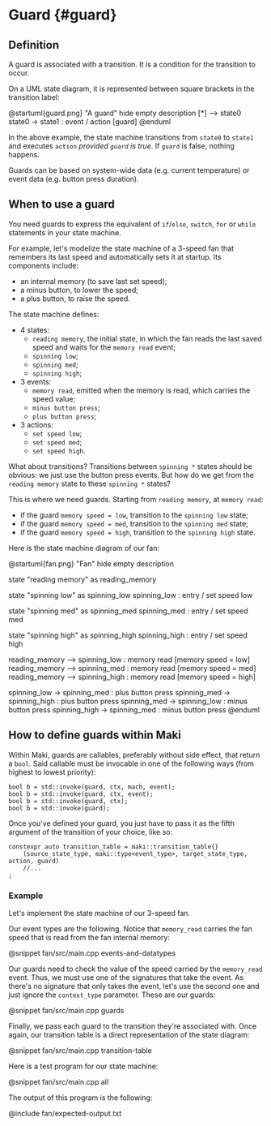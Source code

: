 # Guard {#guard}

## Definition

A guard is associated with a transition. It is a condition for the transition to occur.

On a UML state diagram, it is represented between square brackets in the transition label:

@startuml{guard.png} "A guard"
hide empty description
[*] --> state0
state0 -> state1 : event / action [guard]
@enduml

In the above example, the state machine transitions from `state0` to `state1` and executes `action` *provided `guard` is true*. If `guard` is false, nothing happens.

Guards can be based on system-wide data (e.g. current temperature) or event data (e.g. button press duration).

## When to use a guard

You need guards to express the equivalent of `if`/`else`, `switch`, `for` or `while` statements in your state machine.

For example, let's modelize the state machine of a 3-speed fan that remembers its last speed and automatically sets it at startup. Its components include:

* an internal memory (to save last set speed);
* a minus button, to lower the speed;
* a plus button, to raise the speed.

The state machine defines:

* 4 states:
    * `reading memory`, the initial state, in which the fan reads the last saved speed and waits for the `memory read` event;
    * `spinning low`;
    * `spinning med`;
    * `spinning high`;
* 3 events:
    * `memory read`, emitted when the memory is read, which carries the speed value;
    * `minus button press`;
    * `plus button press`;
* 3 actions:
    * `set speed low`;
    * `set speed med`;
    * `set speed high`.

What about transitions? Transitions between `spinning *` states should be obvious: we just use the button press events. But how do we get from the `reading memory` state to these `spinning *` states?

This is where we need guards. Starting from `reading memory`, at `memory read`:

* if the guard `memory speed = low`, transition to the `spinning low` state;
* if the guard `memory speed = med`, transition to the `spinning med` state;
* if the guard `memory speed = high`, transition to the `spinning high` state.

Here is the state machine diagram of our fan:

@startuml{fan.png} "Fan"
hide empty description

state "reading memory" as reading_memory

state "spinning low" as spinning_low
spinning_low : entry / set speed low

state "spinning med" as spinning_med
spinning_med : entry / set speed med

state "spinning high" as spinning_high
spinning_high : entry / set speed high

reading_memory --> spinning_low : memory read [memory speed = low]
reading_memory --> spinning_med : memory read [memory speed = med]
reading_memory --> spinning_high : memory read [memory speed = high]

spinning_low -> spinning_med : plus button press
spinning_med -> spinning_high : plus button press
spinning_med -> spinning_low : minus button press
spinning_high -> spinning_med : minus button press
@enduml

## How to define guards within Maki

Within Maki, guards are callables, preferably without side effect, that return a `bool`. Said callable must be invocable in one of the following ways (from highest to lowest priority):

~~~{.cpp}
bool b = std::invoke(guard, ctx, mach, event);
bool b = std::invoke(guard, ctx, event);
bool b = std::invoke(guard, ctx);
bool b = std::invoke(guard);
~~~

Once you've defined your guard, you just have to pass it as the fifth argument of the transition of your choice, like so:

~~~{.cpp}
constexpr auto transition_table = maki::transition_table{}
    (source_state_type, maki::type<event_type>, target_state_type, action, guard)
    //...
;
~~~

### Example

Let's implement the state machine of our 3-speed fan.

Our event types are the following. Notice that `memory_read` carries the fan speed that is read from the fan internal memory:

@snippet fan/src/main.cpp events-and-datatypes

Our guards need to check the value of the speed carried by the `memory_read` event. Thus, we must use one of the signatures that take the event. As there's no signature that only takes the event, let's use the second one and just ignore the `context_type` parameter. These are our guards:

@snippet fan/src/main.cpp guards

Finally, we pass each guard to the transition they're associated with. Once again, our transition table is a direct representation of the state diagram:

@snippet fan/src/main.cpp transition-table

Here is a test program for our state machine:

@snippet fan/src/main.cpp all

The output of this program is the following:

@include fan/expected-output.txt
